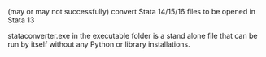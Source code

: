 (may or may not successfully) convert Stata 14/15/16 files to be opened in Stata 13

stataconverter.exe in the executable folder is a stand alone file that can be run by itself without any Python or library installations.
